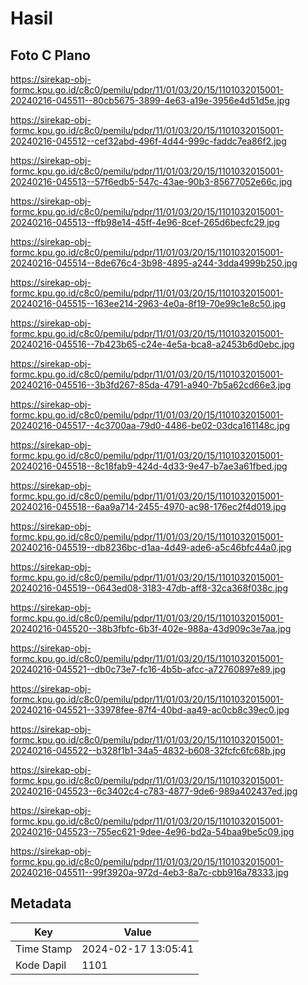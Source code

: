 # Hasil

## Foto C Plano

https://sirekap-obj-formc.kpu.go.id/c8c0/pemilu/pdpr/11/01/03/20/15/1101032015001-20240216-045511--80cb5675-3899-4e63-a19e-3956e4d51d5e.jpg

https://sirekap-obj-formc.kpu.go.id/c8c0/pemilu/pdpr/11/01/03/20/15/1101032015001-20240216-045512--cef32abd-496f-4d44-999c-faddc7ea86f2.jpg

https://sirekap-obj-formc.kpu.go.id/c8c0/pemilu/pdpr/11/01/03/20/15/1101032015001-20240216-045513--57f6edb5-547c-43ae-90b3-85677052e66c.jpg

https://sirekap-obj-formc.kpu.go.id/c8c0/pemilu/pdpr/11/01/03/20/15/1101032015001-20240216-045513--ffb98e14-45ff-4e96-8cef-265d6becfc29.jpg

https://sirekap-obj-formc.kpu.go.id/c8c0/pemilu/pdpr/11/01/03/20/15/1101032015001-20240216-045514--8de676c4-3b98-4895-a244-3dda4999b250.jpg

https://sirekap-obj-formc.kpu.go.id/c8c0/pemilu/pdpr/11/01/03/20/15/1101032015001-20240216-045515--163ee214-2963-4e0a-8f19-70e99c1e8c50.jpg

https://sirekap-obj-formc.kpu.go.id/c8c0/pemilu/pdpr/11/01/03/20/15/1101032015001-20240216-045516--7b423b65-c24e-4e5a-bca8-a2453b6d0ebc.jpg

https://sirekap-obj-formc.kpu.go.id/c8c0/pemilu/pdpr/11/01/03/20/15/1101032015001-20240216-045516--3b3fd267-85da-4791-a940-7b5a62cd66e3.jpg

https://sirekap-obj-formc.kpu.go.id/c8c0/pemilu/pdpr/11/01/03/20/15/1101032015001-20240216-045517--4c3700aa-79d0-4486-be02-03dca161148c.jpg

https://sirekap-obj-formc.kpu.go.id/c8c0/pemilu/pdpr/11/01/03/20/15/1101032015001-20240216-045518--8c18fab9-424d-4d33-9e47-b7ae3a61fbed.jpg

https://sirekap-obj-formc.kpu.go.id/c8c0/pemilu/pdpr/11/01/03/20/15/1101032015001-20240216-045518--6aa9a714-2455-4970-ac98-176ec2f4d019.jpg

https://sirekap-obj-formc.kpu.go.id/c8c0/pemilu/pdpr/11/01/03/20/15/1101032015001-20240216-045519--db8236bc-d1aa-4d49-ade6-a5c46bfc44a0.jpg

https://sirekap-obj-formc.kpu.go.id/c8c0/pemilu/pdpr/11/01/03/20/15/1101032015001-20240216-045519--0643ed08-3183-47db-aff8-32ca368f038c.jpg

https://sirekap-obj-formc.kpu.go.id/c8c0/pemilu/pdpr/11/01/03/20/15/1101032015001-20240216-045520--38b3fbfc-6b3f-402e-988a-43d909c3e7aa.jpg

https://sirekap-obj-formc.kpu.go.id/c8c0/pemilu/pdpr/11/01/03/20/15/1101032015001-20240216-045521--db0c73e7-fc16-4b5b-afcc-a72760897e89.jpg

https://sirekap-obj-formc.kpu.go.id/c8c0/pemilu/pdpr/11/01/03/20/15/1101032015001-20240216-045521--33978fee-87f4-40bd-aa49-ac0cb8c39ec0.jpg

https://sirekap-obj-formc.kpu.go.id/c8c0/pemilu/pdpr/11/01/03/20/15/1101032015001-20240216-045522--b328f1b1-34a5-4832-b608-32fcfc6fc68b.jpg

https://sirekap-obj-formc.kpu.go.id/c8c0/pemilu/pdpr/11/01/03/20/15/1101032015001-20240216-045523--6c3402c4-c783-4877-9de6-989a402437ed.jpg

https://sirekap-obj-formc.kpu.go.id/c8c0/pemilu/pdpr/11/01/03/20/15/1101032015001-20240216-045523--755ec621-9dee-4e96-bd2a-54baa9be5c09.jpg

https://sirekap-obj-formc.kpu.go.id/c8c0/pemilu/pdpr/11/01/03/20/15/1101032015001-20240216-045511--99f3920a-972d-4eb3-8a7c-cbb916a78333.jpg


## Metadata

| Key        | Value               |
| ---------- | ------------------- |
| Time Stamp | 2024-02-17 13:05:41 |
| Kode Dapil | 1101                |



